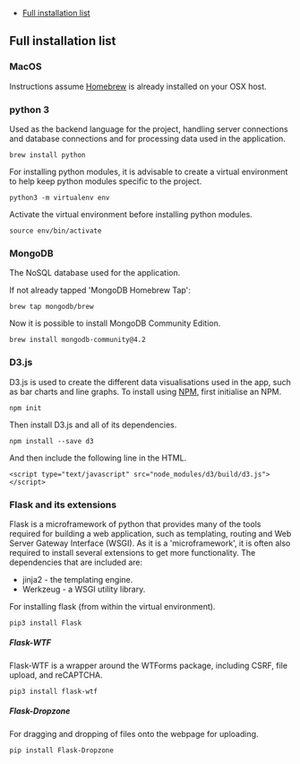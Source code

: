 - [Full installation list](#installs)

<a name="installs"></a>

## Full installation list

### MacOS

Instructions assume [Homebrew](https://brew.sh/) is already installed on your OSX host.

### python 3

Used as the backend language for the project, handling server connections and database connections and for processing data used in the application.

```
brew install python
```

For installing python modules, it is advisable to create a virtual environment to help keep python modules specific to the project.

```
python3 -m virtualenv env
```

Activate the virtual environment before installing python modules.

```
source env/bin/activate
```

### MongoDB

The NoSQL database used for the application.

If not already tapped 'MongoDB Homebrew Tap':

```
brew tap mongodb/brew
```

Now it is possible to install MongoDB Community Edition.

```
brew install mongodb-community@4.2
```

### D3.js

D3.js is used to create the different data visualisations used in the app, such as bar charts and line graphs. To install using [NPM](https://www.npmjs.com/get-npm), first initialise an NPM.

```
npm init
```

Then install D3.js and all of its dependencies.

```
npm install --save d3
```

And then include the following line in the HTML.

```
<script type="text/javascript" src="node_modules/d3/build/d3.js"></script>
```

### Flask and its extensions

Flask is a microframework of python that provides many of the tools required for building a web application, such as templating, routing and Web Server Gateway Interface (WSGI).
As it is a 'microframework', it is often also required to install several extensions to get more functionality.
The dependencies that are included are:

- jinja2 - the templating engine.
- Werkzeug - a WSGI utility library.

For installing flask (from within the virtual environment).

```
pip3 install Flask
```

##### Flask-WTF

Flask-WTF is a wrapper around the WTForms package, including CSRF, file upload, and reCAPTCHA.

```
pip3 install flask-wtf
```

##### Flask-Dropzone

For dragging and dropping of files onto the webpage for uploading.

```
pip install Flask-Dropzone
```
